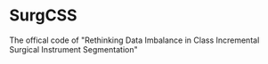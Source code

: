 # SurgCSS
The offical code of "Rethinking Data Imbalance in Class Incremental Surgical Instrument Segmentation"

